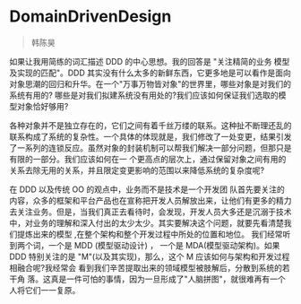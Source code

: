 # DomainDrivenDesign

> 韩陈昊

如果让我用简练的词汇描述 DDD 的中心思想。我的回答是 "关注精简的业务 模型及实现的匹配"。DDD 其实没有什么太多的新鲜东西，它更多地是可以看作是面向对象思潮的回归和升华。在一个"万事万物皆对象"的世界里，哪些对象是对我们的系统有用的? 哪些是对我们拟建系统没有用处的?我们应该如何保证我们选取的模型对象恰好够用?

各种对象并不是独立存在的，它们之间有着千丝万缕的联系。这种扯不断理还乱的联系构成了系统的复杂性。一个具体的体现就是，我们修改了一处变更，结果引发了一系列的连锁反应。虽然对象的封装机制可以帮我们解决一部分问题，但那只是有限的一部分。我们应该如何在一 个更高点的层次上，通过保留对象之间有用的关系去除无用的关系，并且限定变更影响的范围以来降低系统的复杂度呢?

在 DDD 以及传统 OO 的观点中，业务而不是技术是一个开发团 队首先要关注的内容，众多的框架和平台产品也在宣称把开发人员解放出来，让他们有更多的精力去关注业务。但是，当我们真正去看待时，会发现，开发人员大多还是沉溺于技术中，对业务的理解和深入付出的太少太少。其实要解决这个问题，就要先看清楚我们提炼出来的模型 ,在整个架构和整个开发过程中所处的位置和地位。 我们经常听到两个词，一个是 MDD (模型驱动设计) ， 一个是 MDA(模型驱动架构)。如果 DDD 特别关注的是 "M"(以及其实现)，那么，这个 M 应该如何与架构和开发过程相融合呢?我经常会 看到我们辛苦提取出来的领域模型被肢解后，分散到系统的若干角 落。这真是一件可怕的事情，因为一旦形成了"人脑拼图"，就很难再有一个人将它们一一复原。

